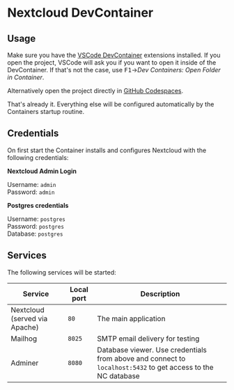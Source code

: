 # Nextcloud DevContainer

## Usage

Make sure you have the [VSCode DevContainer](https://code.visualstudio.com/docs/devcontainers/containers) extensions installed. If you open the project, VSCode will ask you if you want to open it inside of the DevContainer. If that's not the case, use <kbd>F1</kbd>&rarr;*Dev Containers: Open Folder in Container*.

Alternatively open the project directly in [GitHub Codespaces](https://github.com/features/codespaces).

That's already it. Everything else will be configured automatically by the Containers startup routine.

## Credentials

On first start the Container installs and configures Nextcloud with the following credentials:

**Nextcloud Admin Login**

Username: `admin` <br>
Password: `admin`

**Postgres credentials**

Username: `postgres` <br>
Password: `postgres` <br>
Database: `postgres`

## Services

The following services will be started:

| Service | Local port | Description |
|---------|------------|-------------|
| Nextcloud (served via Apache) | `80` | The main application |
| Mailhog | `8025` | SMTP email delivery for testing |
| Adminer | `8080` | Database viewer. Use credentials from above and connect to `localhost:5432` to get access to the NC database | 

